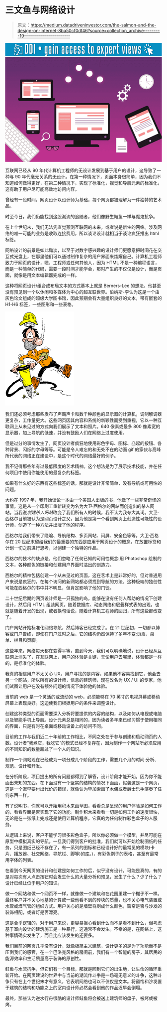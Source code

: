 # 三文鱼与网络设计

> 原文：<https://medium.datadriveninvestor.com/the-salmon-and-the-design-on-internet-8ba50cf0df46?source=collection_archive---------19----------------------->

[![](img/9d3ffc0154622aa5f918b0c8bf826806.png)](http://www.track.datadriveninvestor.com/1B9E)![](img/0d07cb54a2fc641fd55389070e6d8f7d.png)

互联网已经从 90 年代计算机工程师的无设计发展到基于用户的设计，这导致了一种与 90 年代毫无关系的无设计。在第一种情况下，页面本身很简单，因为我们不知道如何做得更好，在第二种情况下，实现了标准化，视觉和导航元素的标准化，这有助于用户尽可能高效地访问内容。

曾经有一段时间，网页设计以设计师为基础，每个网页都被理解为一件独特的艺术品。

时至今日，我们仍能找到这股潮流的追随者，他们像野生鲑鱼一样与魔鬼抗争。

在上个世纪末，我们无法凭直觉预测互联网的未来，或者说是新生的网络。涉及网络的唯一可能的业务是收取连接费用，所以谈论设计就相当于谈论疯狂推出 html 标签。

网络设计的前景是如此黯淡，以至于对数字感兴趣的设计师们更愿意把时间花在交互式光盘上，在那里他们可以通过制作复杂的用户界面来炫耀自己。计算机工程师致力于网页的设计，嗯，工程师或任何其他人，因为 HTML 不是一种编程语言，而是一种简单的代码，需要一段时间才能学会，那时产生的不仅仅是设计，而是页面，就像是用文本编辑器完成的一样。

这种将网页设计/组合成布局文本的方式基本上就是 Berners-Lee 的想法。他甚至没有预见到一个以休闲和多媒体为中心的超互联世界。伯纳斯-李认为这是一个由灰色论文组成的超级大学图书馆，因此预期会有大量组织良好的文本，带有嵌套的 H1-H6 标签，一些图形和一些表格。

![](img/ae0a7d6040cbd406bc5047c6c88cc4cd.png)

我们还必须考虑那些发布了声霸声卡和数千种颜色的显示器的计算机，调制解调器更复杂，工作量更大。这些网页因其内容和系统的新颖性而受到重视，它以一种互联网上从未见过的方式向我们展示了文本和照片。640 像素或最多 800 像素宽的显示器，加上导航的低速，并没有鼓励人们在网络上过度使用。

但是过分的事情发生了，网页设计者疯狂地使用彩色字母、图标、凸起的按钮、各种背景、闪烁的字母等等。可能是令人难忘的和无处不在的动画 gif 的家伙与高峰所代表的网络正在建设中，是这个时代的网络最好的例子。

我不记得那些年有过最低限度的艺术精神。这个想法是为了展示技术技能，并在任何项目中使用你能使用的最复杂的标签。

如果有什么好的东西有这些标签的话，那就是设计非常简单，没有导航或可用性的问题。

大约在 1997 年，我开始谈论一本由一个美国人出版的书，他做了一些非常奇怪的事情。这是从一个印刷工重新转变为名为大卫·西格尔的网站而创造出的杀人网站。当我说*创建杀人网站*改变了我们所有人的时候，我不认为我夸大其词。大卫·西格尔目前被认为是网页设计之父，因为他是第一个看到网页上创造性可能性的设计师，创造了一种方法并出版了他的程序。

西格尔给我们带来了隐喻、导航结构、多页网站、闪屏、安全色等等。大卫·西格尔在 20 世纪末留给我们的最重要的东西是应用于网页设计的概念，在放置标签和计划一切之前进行思考，以创建一个独特的作品。

西格尔的技术的缺点是，他们忽略了任何已知的可用性概念:用 Photoshop 绘制的文本，各种颜色的链接和创建用户界面时溢出的创造力。

西格尔的精神包括创建一个从未见过的页面，这在艺术上是非常好的，但对普通用户来说是疯狂的，在每个访问的新网站都必须找到导航的方法。这种极端的独创性可能在西格尔的书中并不明显，但肯定影响了他的门徒。

二十世纪后期的网页设计师是一只孤独的鸟，能够在没有任何人帮助的情况下创建设计，然后用 HTML 组装网页。随着数据库、动态网络和层叠样式表的出现，也就是随着开发的出现，或者换句话说，随着计算机工程师的回归，所有这些都改变了。

门户网站开始标准化网络导航，然后博客已经完成了。在 21 世纪初，一切都以博客或门户告终，即使在门户过时之后，它的结构仍然保持了多年不变:页眉、菜单、栏目和页脚。

这些年来，网络每天都在变得平等，直到今天，我们可以明确地说，设计已经从互联网上消失了，在互联网上，用户的体验是关键，无论用户去哪里，体验都是一样的，是标准化的体验。

我真的相信用户不太关心 UX，用户寻找的是内容，如果他不容易找到它，他会去另一个网站，所以所有的设计师，信息的建筑师，现在改名为 UX / UI 的专家，他们试图让用户在没有额外问题的情况下体验他的体验。

当前的 web 是一个灵活的或流动的 web，必须能够在 70 英寸的电视屏幕或移动屏幕上表现良好。这迫使我们根据用户的条件来调整设计。

创建这种类型的页面需要深入分析将要提供的内容的结构，以及如何从电视或电脑以及智能手机上导航。设计元素总是相同的，因为读者多年来已经习惯于使用相同的界面，只是有时在桌面或移动设备上的访问不同。

目前的工作与我们近二十年前的工作相比，不同之处在于参与创建和启动网页的人数。设计者“我煮它，我吃它”的模式已经不复存在，因为制作一个网站所必须应用的不同知识的数量超过了一个人的知识。

制作一个网站现在已经成为一项分成几个阶段的工作，需要几个月的时间:分析、规范、设计和开发。

在分析阶段，项目提出的所有问题都得到了解答，设计阶段才能开始，因为你不能画出未知的东西。在下面没有一个坚实的结构的情况下画画，假装这是一个网页，这是一个迟早要付出代价的错误，就像认为毕加索画了木偶或者爵士乐手演奏了任何东西一样。

有了说明书，你就可以开始用积木来画草图，看看总是呈现的用户体验是如何工作的，看看界面是否实现了它的功能。制作积木来看看一切是如何工作的速度很快，无论是在一张纸上完成还是使用计算机程序，它真的为任何制作彩色盒子的人服务。

从逻辑上来说，客户不能学习很多彩色盒子，所以你必须做一个模型，并尽可能在原型中模拟真实的导航。一旦我们得到客户的批准，我们就可以开始绘制图纸的任务，只是图纸已经不存在了，有一系列的图标和已经设计好的最常见的模块(卡片、播放器、社交网络、导航栏、脚等)的库。)，有彩色例子的表格，甚至有最常用字体的列表。

在看到今天网页的设计和创建是如何工作的后，似乎没有设计，可能是真的，有的是对每次有人点击按钮时会发生什么的大量分析和预见，发生了什么？少了什么？设计已经让位于用户的知识。

做一个网站和做一个网页不一样，就像做一个建筑和在花园里建一个棚子不一样。最终客户并不关心地基的计算或一些他看不到的砖块的质量，也不关心电气装置或水管或煤气管的组织方式。用户关心的是墙壁将刷成什么颜色，窗帘是否与沙发的装饰相配，或者灯是否漂亮。

这是合乎逻辑的，对于用户来说，更容易担心看到什么而不是看不到什么，但考虑基于室内设计的建筑施工是一种暴行，这通常不会发生。不幸的是，在网络上，这种事情确实发生了，而且比应该发生的还要多。

我们目前的网页几乎没有设计，就像极简主义建筑，设计更多的是为了功能而不是压倒我们的感官，在一个巴洛克风格的房间前，我们有一个智能的房子，其居民的能源效率和生活质量高于装饰的原创性。

鲑鱼与水流抗争，但它们有一个目标，那就是回到它们的出生地，让生命的循环重新开始。在网页建设的世界中与当前的潮流作斗争是一场毫无意义的斗争，这种斗争只有在上个世纪末才有意义，它表明网络也可以不仅仅是文本。将窗帘和沙发置于建筑的结构和功能之上的室内设计师必然会看到他的作品迟早会倒塌。

最终，那些认为逆水行舟很酷的设计师鲑鱼将会被送上建筑师的盘子，被烤或被烤。